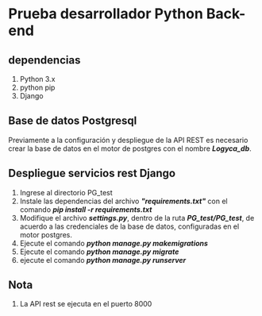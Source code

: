 # Prueba desarrollador Python Back-end
## dependencias

 1. Python 3.x
 2. python pip
 3. Django
 
## Base de datos Postgresql
Previamente a la configuración y despliegue de la API REST es necesario crear la base de datos en el motor de postgres con el nombre ***Logyca_db***.

## Despliegue servicios rest Django

 1. Ingrese al directorio PG_test 
 2. Instale las dependencias del archivo ***"requirements.txt"*** con el comando ***pip install -r requirements.txt***
 4. Modifique el archivo ***settings.py***, dentro de la ruta ***PG_test/PG_test***, de acuerdo a las credenciales de la base de datos, configuradas en el motor postgres.
 5. Ejecute el comando ***python manage.py makemigrations***
 6. Ejecute el comando ***python manage.py migrate***
 7. ejecute el comando ***python manage.py runserver***


## Nota

 1. La API rest se ejecuta en el puerto 8000
  
